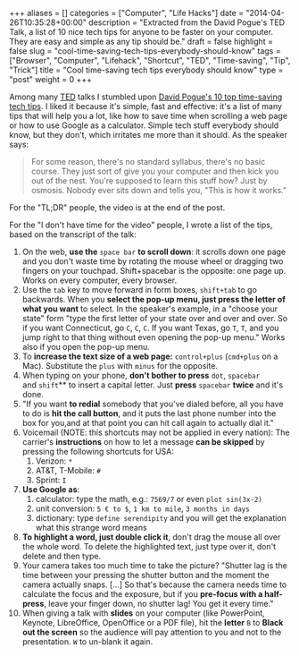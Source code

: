 +++
aliases      = []
categories   = ["Computer", "Life Hacks"]
date         = "2014-04-26T10:35:28+00:00"
description  = "Extracted from the David Pogue's TED Talk, a list of 10 nice tech tips for anyone to be faster on your computer. They are easy and simple as any tip should be."
draft        = false
highlight    = false
slug         = "cool-time-saving-tech-tips-everybody-should-know"
tags         = ["Browser", "Computer", "Lifehack", "Shortcut", "TED", "Time-saving", "Tip", "Trick"]
title        = "Cool time-saving tech tips everybody should know"
type         = "post"
weight       = 0
+++


Among many [TED](https://www.ted.com) talks I stumbled upon
[David Pogue's 10 top time-saving tech tips](https://www.ted.com/talks/david_pogue_10_top_time_saving_tech_tips). I
liked it because it's simple, fast and effective: it's a list of many tips that
will help you a lot, like how to save time when scrolling a web page or how to
use Google as a calculator. Simple tech stuff everybody should know, but they
don't, which irritates me more than it should. As the speaker says:

> For some reason, there's no standard syllabus, there's no basic course. They
> just sort of give you your computer and then kick you out of the nest. You're
> supposed to learn this stuff how? Just by osmosis. Nobody ever sits down and
> tells you, "This is how it works."

For the "TL;DR" people, the video is at the end of the post.

For the "I don't have time for the video" people, I wrote a list of the tips,
based on the transcript of the talk:

1. On the web, **use the** `space bar` **to scroll down**: it scrolls down one
   page and you don't waste time by rotating the mouse wheel or dragging two
   fingers on your touchpad. Shift+spacebar is the opposite: one page up. Works
   on every computer, every browser.
2. Use the `tab` key to move forward in form boxes, `shift+tab` to go
   backwards. When you **select the pop-up menu, just press the letter of what
   you want** to select. In the speaker's example, in a "choose your state" form
   "type the first letter of your state over and over and over. So if you want
   Connecticut, go `C`, `C`, `C`. If you want Texas, go `T`, `T`, and you jump
   right to that thing without even opening the pop-up menu." Works also if you
   open the pop-up menu.
3. To **increase the text size of a web page:** `control+plus` (`cmd+plus` on
   a Mac). Substitute the `plus` with `minus` for the opposite.
4. When typing on your phone, **don't bother to press** `dot`, `spacebar`
   and `shift`** to insert a capital letter. Just **press** `spacebar` **twice**
   and it's done.
5. "If you want **to redial** somebody that you've dialed before, all you have
   to do is **hit the call button**, and it puts the last phone number into the
   box for you,and at that point you can hit call again to actually dial it."
6. Voicemail (NOTE: this shortcuts may not be applied in every nation): The
   carrier's **instructions** on how to let a message **can be skipped** by
   pressing the following shortcuts for USA:
    1. Verizon: `*`
    2. AT&T, T-Mobile: `#`
    3. Sprint: `I`
7. **Use Google as**:
    1. calculator: type the math, e.g.: `7569/7` or even `plot sin(3x-2)`
    2. unit conversion: `5 € to $`, `1 km to mile`, `3 months in days`
    3. dictionary: type `define serendipity` and you will get the explanation
       what this strange word means
8. **To highlight a word, just double click it**, don't drag the mouse all over
   the whole word. To delete the highlighted text, just type over it, don't
   delete and then type.
9. Your camera takes too much time to take the picture? "Shutter lag is the
   time between your pressing the shutter button and the moment the camera
   actually snaps. [...] So that's because the camera needs time to calculate
   the focus and the exposure, but if you **pre-focus with a half-press**, leave
   your finger down, no shutter lag! You get it every time."
10. When giving a talk with **slides** on your computer (like PowerPoint,
    Keynote, LibreOffice, OpenOffice or a PDF file), hit the **letter** `B`
    to **Black out the screen** so the audience will pay attention to you and
    not to the presentation. `W` to un-blank it again.
